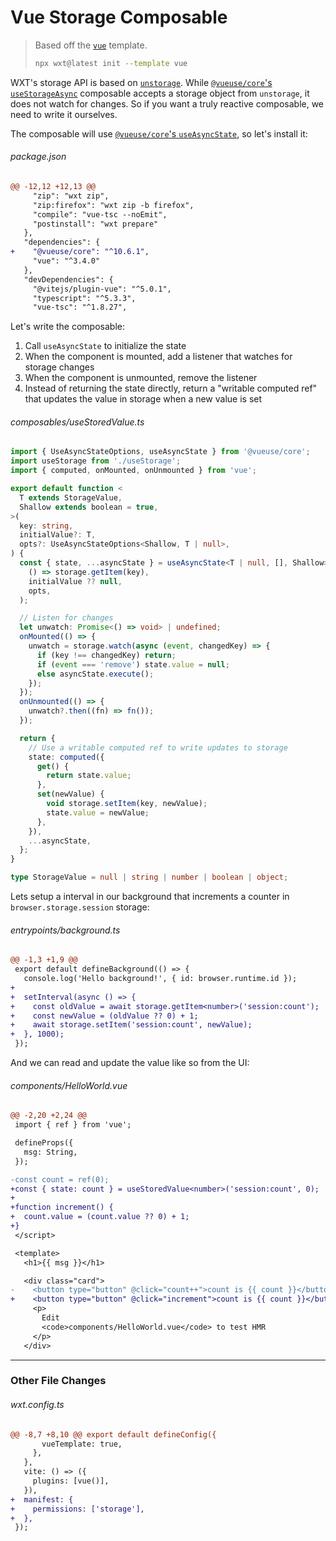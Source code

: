 <!-- Generated by scripts/generate-diffs.ts -->

# Vue Storage Composable

> Based off the [`vue`](https://github.com/wxt-dev/wxt/tree/main/templates/vue) template.
>
> ```sh
> npx wxt@latest init --template vue
> ```

WXT's storage API is based on [`unstorage`](https://unstorage.unjs.io/). While [`@vueuse/core`'s `useStorageAsync`](https://vueuse.org/core/useStorageAsync/#usestorageasync) composable accepts a storage object from `unstorage`, it does not watch for changes. So if you want a truly reactive composable, we need to write it ourselves.

The composable will use [`@vueuse/core`'s `useAsyncState`](https://vueuse.org/core/useAsyncState/#useasyncstate), so let's install it:

###### package.json

```diff
@@ -12,12 +12,13 @@
     "zip": "wxt zip",
     "zip:firefox": "wxt zip -b firefox",
     "compile": "vue-tsc --noEmit",
     "postinstall": "wxt prepare"
   },
   "dependencies": {
+    "@vueuse/core": "^10.6.1",
     "vue": "^3.4.0"
   },
   "devDependencies": {
     "@vitejs/plugin-vue": "^5.0.1",
     "typescript": "^5.3.3",
     "vue-tsc": "^1.8.27",
```

Let's write the composable:

1. Call `useAsyncState` to initialize the state
2. When the component is mounted, add a listener that watches for storage changes
3. When the component is unmounted, remove the listener
4. Instead of returning the state directly, return a "writable computed ref" that updates the value in storage when a new value is set

###### composables/useStoredValue.ts

```ts
import { UseAsyncStateOptions, useAsyncState } from '@vueuse/core';
import useStorage from './useStorage';
import { computed, onMounted, onUnmounted } from 'vue';

export default function <
  T extends StorageValue,
  Shallow extends boolean = true,
>(
  key: string,
  initialValue?: T,
  opts?: UseAsyncStateOptions<Shallow, T | null>,
) {
  const { state, ...asyncState } = useAsyncState<T | null, [], Shallow>(
    () => storage.getItem(key),
    initialValue ?? null,
    opts,
  );

  // Listen for changes
  let unwatch: Promise<() => void> | undefined;
  onMounted(() => {
    unwatch = storage.watch(async (event, changedKey) => {
      if (key !== changedKey) return;
      if (event === 'remove') state.value = null;
      else asyncState.execute();
    });
  });
  onUnmounted(() => {
    unwatch?.then((fn) => fn());
  });

  return {
    // Use a writable computed ref to write updates to storage
    state: computed({
      get() {
        return state.value;
      },
      set(newValue) {
        void storage.setItem(key, newValue);
        state.value = newValue;
      },
    }),
    ...asyncState,
  };
}

type StorageValue = null | string | number | boolean | object;
```

Lets setup a interval in our background that increments a counter in `browser.storage.session` storage:

###### entrypoints/background.ts

```diff
@@ -1,3 +1,9 @@
 export default defineBackground(() => {
   console.log('Hello background!', { id: browser.runtime.id });
+
+  setInterval(async () => {
+    const oldValue = await storage.getItem<number>('session:count');
+    const newValue = (oldValue ?? 0) + 1;
+    await storage.setItem('session:count', newValue);
+  }, 1000);
 });
```

And we can read and update the value like so from the UI:

###### components/HelloWorld.vue

```diff
@@ -2,20 +2,24 @@
 import { ref } from 'vue';

 defineProps({
   msg: String,
 });

-const count = ref(0);
+const { state: count } = useStoredValue<number>('session:count', 0);
+
+function increment() {
+  count.value = (count.value ?? 0) + 1;
+}
 </script>

 <template>
   <h1>{{ msg }}</h1>

   <div class="card">
-    <button type="button" @click="count++">count is {{ count }}</button>
+    <button type="button" @click="increment">count is {{ count }}</button>
     <p>
       Edit
       <code>components/HelloWorld.vue</code> to test HMR
     </p>
   </div>

```

---

### Other File Changes

###### wxt.config.ts

```diff
@@ -8,7 +8,10 @@ export default defineConfig({
       vueTemplate: true,
     },
   },
   vite: () => ({
     plugins: [vue()],
   }),
+  manifest: {
+    permissions: ['storage'],
+  },
 });
```
